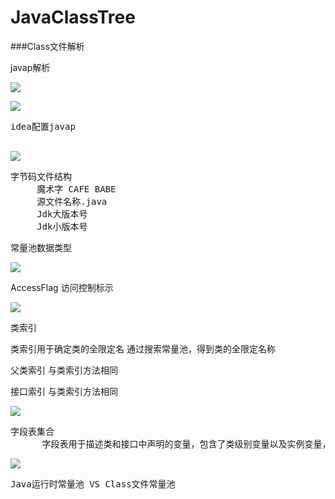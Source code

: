 # JavaClassTree
###Class文件解析

javap解析

![](https://i.imgur.com/aH5OpZO.png)

![](https://i.imgur.com/mpJ9wqT.png)
<pre>
idea配置javap

</pre>

![](https://i.imgur.com/HwQ83NJ.png)

<pre>
字节码文件结构
     魔术字 CAFE BABE
     源文件名称.java
     Jdk大版本号
     Jdk小版本号
</pre>

常量池数据类型

![](https://i.imgur.com/6LBXIpD.png)


AccessFlag 访问控制标示

![](https://i.imgur.com/Hcf4imB.png)


类索引

类索引用于确定类的全限定名
通过搜索常量池，得到类的全限定名称


父类索引
与类索引方法相同

接口索引
与类索引方法相同

![](https://i.imgur.com/gWffcrk.png)

<pre>
字段表集合
      字段表用于描述类和接口中声明的变量，包含了类级别变量以及实例变量，但是不包括方法内部声明的局部变量。
</pre>

![](https://i.imgur.com/91gXYOd.png)

<pre>
Java运行时常量池 VS Class文件常量池
</pre>
